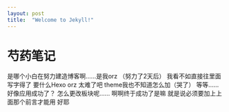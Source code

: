 ```yaml
---
layout: post
title:  "Welcome to Jekyll!"
---
```


# 芍药笔记
是哪个小白在努力建造博客啊……是我orz
（努力了2天后）
我看不如直接往里面写字得了 要什么Hexo orz
太难了吧 theme我也不知道怎么加（哭了）
等等……好像应用成功了？
怎么更改板块呢……
啊啊终于成功了是嘛 就是说必须要加上上面那个前言才能用
好耶